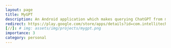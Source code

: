 ```yaml
---
layout: page
title: MyGPT
description: An Android application which makes querying ChatGPT from mobile easy and seamless.
redirect: https://play.google.com/store/apps/details?id=com.intellitech.concepts.mobile_gpt
[//]: # img: assets/img/projects/mygpt.png
importance: 3
category: personal
---
```

